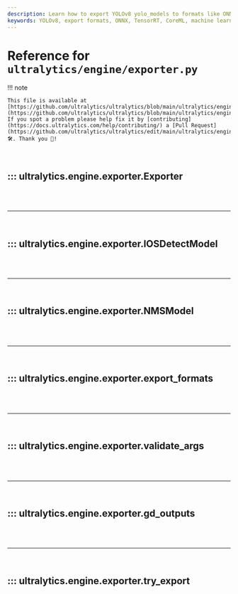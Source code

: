 ```yaml
---
description: Learn how to export YOLOv8 yolo_models to formats like ONNX, TensorRT, CoreML, and more. Optimize your exports for different platforms.
keywords: YOLOv8, export formats, ONNX, TensorRT, CoreML, machine learning model export, AI, deep learning
---
```


# Reference for `ultralytics/engine/exporter.py`

!!! note

    This file is available at [https://github.com/ultralytics/ultralytics/blob/main/ultralytics/engine/exporter.py](https://github.com/ultralytics/ultralytics/blob/main/ultralytics/engine/exporter.py). If you spot a problem please help fix it by [contributing](https://docs.ultralytics.com/help/contributing/) a [Pull Request](https://github.com/ultralytics/ultralytics/edit/main/ultralytics/engine/exporter.py) 🛠️. Thank you 🙏!

<br>

## ::: ultralytics.engine.exporter.Exporter

<br><br><hr><br>

## ::: ultralytics.engine.exporter.IOSDetectModel

<br><br><hr><br>

## ::: ultralytics.engine.exporter.NMSModel

<br><br><hr><br>

## ::: ultralytics.engine.exporter.export_formats

<br><br><hr><br>

## ::: ultralytics.engine.exporter.validate_args

<br><br><hr><br>

## ::: ultralytics.engine.exporter.gd_outputs

<br><br><hr><br>

## ::: ultralytics.engine.exporter.try_export

<br><br>

